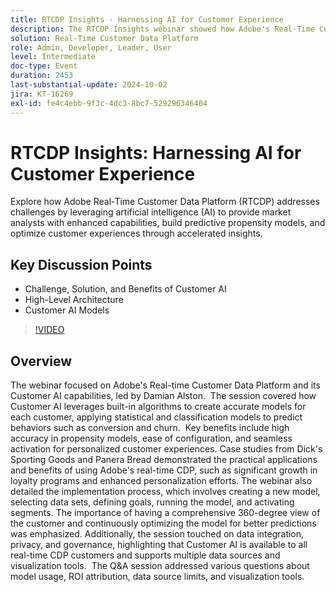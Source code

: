 ```yaml
---
title: RTCDP Insights - Harnessing AI for Customer Experience
description: The RTCDP Insights webinar showed how Adobe's Real-Time Customer Data Platform uses AI to enhance market analysis, build predictive models, and optimize customer experiences.
solution: Real-Time Customer Data Platform
role: Admin, Developer, Leader, User
level: Intermediate
doc-type: Event
duration: 2453
last-substantial-update: 2024-10-02
jira: KT-16269
exl-id: fe4c4ebb-9f3c-4dc3-8bc7-529296346404
---
```

# RTCDP Insights: Harnessing AI for Customer Experience

Explore how Adobe Real-Time Customer Data Platform (RTCDP) addresses challenges by leveraging artificial intelligence (AI) to provide market analysts with enhanced capabilities, build predictive propensity models, and optimize customer experiences through accelerated insights.

## Key Discussion Points

* Challenge, Solution, and Benefits of Customer AI
* High-Level Architecture
* Customer AI Models

>[!VIDEO](https://video.tv.adobe.com/v/3434919/?learn=on)

## Overview

The webinar focused on Adobe's Real-time Customer Data Platform and its Customer AI capabilities, led by Damian Alston. ​ The session covered how Customer AI leverages built-in algorithms to create accurate models for each customer, applying statistical and classification models to predict behaviors such as conversion and churn. ​ Key benefits include high accuracy in propensity models, ease of configuration, and seamless activation for personalized customer experiences. ​Case studies from Dick's Sporting Goods and Panera Bread demonstrated the practical applications and benefits of using Adobe's real-time CDP, such as significant growth in loyalty programs and enhanced personalization efforts. The webinar also detailed the implementation process, which involves creating a new model, selecting data sets, defining goals, running the model, and activating segments. The importance of having a comprehensive 360-degree view of the customer and continuously optimizing the model for better predictions was emphasized. ​ Additionally, the session touched on data integration, privacy, and governance, highlighting that Customer AI is available to all real-time CDP customers and supports multiple data sources and visualization tools. ​ The Q&A session addressed various questions about model usage, ROI attribution, data source limits, and visualization tools.
